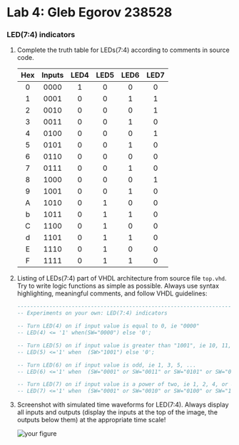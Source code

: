 # Lab 4: Gleb Egorov 238528

### LED(7:4) indicators

1. Complete the truth table for LEDs(7:4) according to comments in source code.

   | **Hex** | **Inputs** | **LED4** | **LED5** | **LED6** | **LED7** |
   | :-: | :-: | :-: | :-: | :-: | :-: |
   | 0 | 0000 | 1| 0| 0| 0|
   | 1 | 0001 | 0| 0| 1| 1|
   | 2 | 0010 | 0| 0| 0| 1|
   | 3 | 0011 | 0| 0| 1| 0|
   | 4 | 0100 | 0| 0| 0| 1|
   | 5 | 0101 | 0| 0| 1| 0|
   | 6 | 0110 | 0| 0| 0| 0|
   | 7 | 0111 | 0| 0| 1| 0|
   | 8 | 1000 | 0| 0| 0| 1|
   | 9 | 1001 | 0| 0| 1| 0|
   | A | 1010 | 0| 1| 0| 0|
   | b | 1011 | 0| 1| 1| 0|
   | C | 1100 | 0| 1| 0| 0|
   | d | 1101 | 0| 1| 1| 0|
   | E | 1110 | 0| 1| 0| 0|
   | F | 1111 | 0| 1| 1| 0|

2. Listing of LEDs(7:4) part of VHDL architecture from source file `top.vhd`. Try to write logic functions as simple as possible. Always use syntax highlighting, meaningful comments, and follow VHDL guidelines:

   ```vhdl
   --------------------------------------------------------------------
   -- Experiments on your own: LED(7:4) indicators

   -- Turn LED(4) on if input value is equal to 0, ie "0000"
   -- LED(4) <= '1' when(SW="0000") else '0';

   -- Turn LED(5) on if input value is greater than "1001", ie 10, 11, 12, ...
   -- LED(5) <='1' when  (SW>"1001") else '0';
   
   -- Turn LED(6) on if input value is odd, ie 1, 3, 5, ...
   -- LED(6) <='1' when  (SW="0001" or SW="0011" or SW="0101" or SW="0111" or SW="1001" or SW="1011" or SW="1101" or SW="1111") else '0';

   -- Turn LED(7) on if input value is a power of two, ie 1, 2, 4, or 8
   -- LED(7) <='1' when  (SW="0001" or SW="0010" or SW="0100" or SW="1000") else '0';
   ```

3. Screenshot with simulated time waveforms for LED(7:4). Always display all inputs and outputs (display the inputs at the top of the image, the outputs below them) at the appropriate time scale!

   ![your figure]()